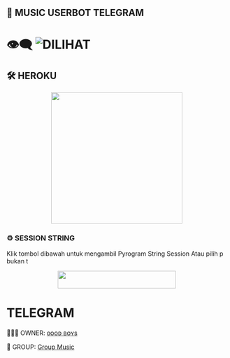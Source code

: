 ## 🎵 MUSIC USERBOT TELEGRAM


# 👁‍🗨 ![DILIHAT](https://komarev.com/ghpvc/?username=Good-Boys-Exe&color=blue&style=flat-square&label=DILIHAT)


## 🛠️ HEROKU
<p align="center"><a href="https://heroku.com/deploy?template=https://github.com/Good-Boys-Exe/vcg-userbot"><img src="DEPLOY-KE-HEROKU-blue?style=plastic&logo=heroku&logoColor=yellow"width="300"heigh="100" /></a></p>


### ⚙️ SESSION STRING
Klik tombol dibawah untuk mengambil Pyrogram String Session Atau pilih p bukan t
<p align="center"><a href="https://replit.com/@GoodBoysExe/string-session?lite=1&outputonly=1"><img src="https://img.shields.io/badge/SESSION-STRINGS-blue?style=plastic&logo=replit&logoColor=yellow"width="270" height="40" /></a></p>


# TELEGRAM
🙎🏻‍♂ OWNER: [ɢᴏᴏᴅ ʙᴏʏs](https://t.me/GB_03101999)

👥 GROUP: [Group Music](https://t.me/GroupMusicRandom)

